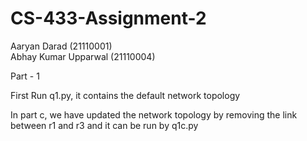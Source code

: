 # CS-433-Assignment-2  
 
Aaryan Darad (21110001)  
Abhay Kumar Upparwal (21110004)  
  
  
Part - 1

First Run q1.py, it contains the default network topology  
  
In part c, we have updated the network topology by removing the link between r1 and r3 and it can be run by q1c.py  
